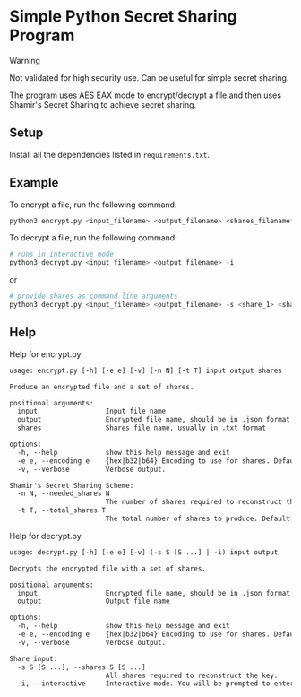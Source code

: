 # Simple Python Secret Sharing Program

> [!WARNING]
> Not validated for high security use. Can be useful for simple secret sharing.

The program uses AES EAX mode to encrypt/decrypt a file and then uses Shamir's Secret Sharing to achieve secret sharing.

## Setup

Install all the dependencies listed in `requirements.txt`.

## Example

To encrypt a file, run the following command:

```bash
python3 encrypt.py <input_filename> <output_filename> <shares_filename>
```

To decrypt a file, run the following command:

```bash
# runs in interactive mode
python3 decrypt.py <input_filename> <output_filename> -i
```

or

```bash
# provide shares as command line arguments
python3 decrypt.py <input_filename> <output_filename> -s <share_1> <share_2> ... <share_n>
```


## Help

Help for encrypt.py

```txt
usage: encrypt.py [-h] [-e e] [-v] [-n N] [-t T] input output shares

Produce an encrypted file and a set of shares.

positional arguments:
  input                 Input file name
  output                Encrypted file name, should be in .json format
  shares                Shares file name, usually in .txt format

options:
  -h, --help            show this help message and exit
  -e e, --encoding e    {hex|b32|b64} Encoding to use for shares. Default: b32
  -v, --verbose         Verbose output.

Shamir's Secret Sharing Scheme:
  -n N, --needed_shares N
                        The number of shares required to reconstruct the key. Default: 3
  -t T, --total_shares T
                        The total number of shares to produce. Default: 3
```

Help for decrypt.py

```txt
usage: decrypt.py [-h] [-e e] [-v] (-s S [S ...] | -i) input output

Decrypts the encrypted file with a set of shares.

positional arguments:
  input                 Encrypted file name, should be in .json format
  output                Output file name

options:
  -h, --help            show this help message and exit
  -e e, --encoding e    {hex|b32|b64} Encoding to use for shares. Default: b32
  -v, --verbose         Verbose output.

Share input:
  -s S [S ...], --shares S [S ...]
                        All shares required to reconstruct the key.
  -i, --interactive     Interactive mode. You will be prompted to enter the shares.
```
